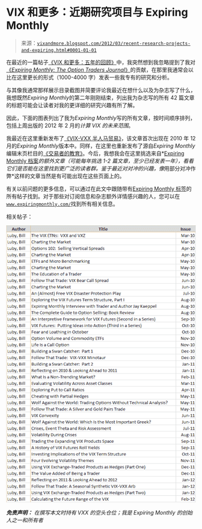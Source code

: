 <!--yml

分类：未分类

日期：2024-05-18 16:37:19

-->

# VIX 和更多：近期研究项目与 Expiring Monthly

> 来源：[`vixandmore.blogspot.com/2012/03/recent-research-projects-and-expiring.html#0001-01-01`](http://vixandmore.blogspot.com/2012/03/recent-research-projects-and-expiring.html#0001-01-01)

在最近的一篇帖子[《VIX 和更多：五年的回顾》](http://vixandmore.blogspot.com/2012/01/five-years-of-vix-and-more.html)中，我突然想到我忽略提到了我对[《*Expiring Monthly: The Option Traders Journal*》](http://www.expiringmonthly.com/)的贡献，在那里我通常会以比在这里更长的形式（1000-4000 字）发表一些我专有的研究和分析。

与其像我通常那样展示目录截图并简要评论我最近在想什么以及为杂志写了什么，我想既然*Expiring Monthly*的第二年刚刚结束，列出我为杂志写的所有 42 篇文章的标题可能会让读者对我的更详细的研究兴趣有所了解。

因此，下面的图表列出了我为*Expiring Monthly*写的所有文章，按时间顺序排列，包括上周出版的 2012 年 2 月的*计算 VIX 的未来范围*。

我最近在这里重新发布了[《VIX-VXX 半人马贸易》](http://vixandmore.blogspot.com/2012/01/vix-vxx-minotaur-trade.html)，该文章首次出现在 2010 年 12 月的*Expiring Monthly*版本中。同样，在这里也重新发布了源自*Expiring Monthly*编辑末页栏目的[《交易者的教育》](http://vixandmore.blogspot.com/2010/09/education-of-trader.html)。今后，我想我会在这里挑选来自*[Expiring Monthly 档案](http://www.expiringmonthly.com/archives.html)*的额外文章（可能每年挑选 1-2 篇文章，至少已经发表一年），看看它们是否能在这里找到更广泛的读者群。鉴于最近对对冲的兴趣，像*用部分对冲作弊*这样的文章当然是有可能出现在这些页面上的。

有关以前问题的更多信息，可以通过在此文中跟随带有[Expiring Monthly 标签](http://vixandmore.blogspot.com/search/label/expiring%20monthly)的所有帖子找到。对于那些对订阅信息和杂志额外详情感兴趣的人，您可以在[`www.expiringmonthly.com/`](http://www.expiringmonthly.com/)找到所有相关信息。

相关帖子：

***![](img/5d4df171e4ac989b4be61a806b780b0b.png)***

***免责声明：*** *在撰写本文时持有 VXX 的空头仓位；我是 Expiring Monthly 的创始人之一和所有者*
